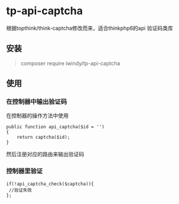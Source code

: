 # tp-api-captcha

根据topthink/think-captcha修改而来，适合thinkphp6的api 验证码类库

## 安装
> composer require iwindy/tp-api-captcha

## 使用

### 在控制器中输出验证码

在控制器的操作方法中使用

~~~
public function api_captcha($id = '')
{
	return captcha($id);
}
~~~
然后注册对应的路由来输出验证码


### 控制器里验证

~~~
if(!api_captcha_check($captcha)){
 //验证失败
};
~~~